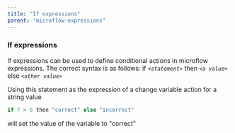 ```yaml
---
title: "If expressions"
parent: "microflow-expressions"
---
```

### If expressions

If expressions can be used to define conditional actions in microflow expressions. The correct syntax is as follows:
if _`<statement>`_ then _`<a value>`_ else _`<other value>`_

Using this statement as the expression of a change variable action for a string value

```java
if 7 > 6 then "correct" else "incorrect"

```

will set the value of the variable to "correct"
